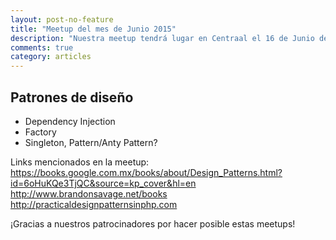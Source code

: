 ```yaml
---
layout: post-no-feature
title: "Meetup del mes de Junio 2015"
description: "Nuestra meetup tendrá lugar en Centraal el 16 de Junio de 2015."
comments: true
category: articles
---
```


## Patrones de diseño

* Dependency Injection
* Factory
* Singleton, Pattern/Anty Pattern?

Links mencionados en la meetup:
https://books.google.com.mx/books/about/Design_Patterns.html?id=6oHuKQe3TjQC&source=kp_cover&hl=en
http://www.brandonsavage.net/books
http://practicaldesignpatternsinphp.com


¡Gracias a nuestros patrocinadores por hacer posible estas meetups!
